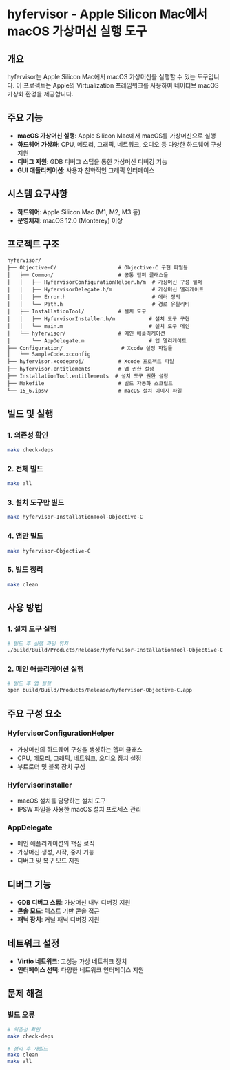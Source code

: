 # hyfervisor - Apple Silicon Mac에서 macOS 가상머신 실행 도구

## 개요

hyfervisor는 Apple Silicon Mac에서 macOS 가상머신을 실행할 수 있는 도구입니다. 이 프로젝트는 Apple의 Virtualization 프레임워크를 사용하여 네이티브 macOS 가상화 환경을 제공합니다.

## 주요 기능

- **macOS 가상머신 실행**: Apple Silicon Mac에서 macOS를 가상머신으로 실행
- **하드웨어 가상화**: CPU, 메모리, 그래픽, 네트워크, 오디오 등 다양한 하드웨어 구성 지원
- **디버그 지원**: GDB 디버그 스텁을 통한 가상머신 디버깅 기능
- **GUI 애플리케이션**: 사용자 친화적인 그래픽 인터페이스

## 시스템 요구사항

- **하드웨어**: Apple Silicon Mac (M1, M2, M3 등)
- **운영체제**: macOS 12.0 (Monterey) 이상

## 프로젝트 구조

```
hyfervisor/
├── Objective-C/                    # Objective-C 구현 파일들
│   ├── Common/                     # 공통 헬퍼 클래스들
│   │   ├── HyfervisorConfigurationHelper.h/m  # 가상머신 구성 헬퍼
│   │   ├── HyfervisorDelegate.h/m             # 가상머신 델리게이트
│   │   ├── Error.h                            # 에러 정의
│   │   └── Path.h                             # 경로 유틸리티
│   ├── InstallationTool/           # 설치 도구
│   │   ├── HyfervisorInstaller.h/m           # 설치 도구 구현
│   │   └── main.m                            # 설치 도구 메인
│   └── hyfervisor/                 # 메인 애플리케이션
│       └── AppDelegate.m                     # 앱 델리게이트
├── Configuration/                   # Xcode 설정 파일들
│   └── SampleCode.xcconfig
├── hyfervisor.xcodeproj/           # Xcode 프로젝트 파일
├── hyfervisor.entitlements         # 앱 권한 설정
├── InstallationTool.entitlements  # 설치 도구 권한 설정
├── Makefile                        # 빌드 자동화 스크립트
└── 15_6.ipsw                       # macOS 설치 이미지 파일
```

## 빌드 및 실행

### 1. 의존성 확인
```bash
make check-deps
```

### 2. 전체 빌드
```bash
make all
```

### 3. 설치 도구만 빌드
```bash
make hyfervisor-InstallationTool-Objective-C
```

### 4. 앱만 빌드
```bash
make hyfervisor-Objective-C
```

### 5. 빌드 정리
```bash
make clean
```

## 사용 방법

### 1. 설치 도구 실행
```bash
# 빌드 후 실행 파일 위치
./build/Build/Products/Release/hyfervisor-InstallationTool-Objective-C
```

### 2. 메인 애플리케이션 실행
```bash
# 빌드 후 앱 실행
open build/Build/Products/Release/hyfervisor-Objective-C.app
```

## 주요 구성 요소

### HyfervisorConfigurationHelper
- 가상머신의 하드웨어 구성을 생성하는 헬퍼 클래스
- CPU, 메모리, 그래픽, 네트워크, 오디오 장치 설정
- 부트로더 및 블록 장치 구성

### HyfervisorInstaller
- macOS 설치를 담당하는 설치 도구
- IPSW 파일을 사용한 macOS 설치 프로세스 관리

### AppDelegate
- 메인 애플리케이션의 핵심 로직
- 가상머신 생성, 시작, 중지 기능
- 디버그 및 복구 모드 지원

## 디버그 기능

- **GDB 디버그 스텁**: 가상머신 내부 디버깅 지원
- **콘솔 모드**: 텍스트 기반 콘솔 접근
- **패닉 장치**: 커널 패닉 디버깅 지원

## 네트워크 설정

- **Virtio 네트워크**: 고성능 가상 네트워크 장치
- **인터페이스 선택**: 다양한 네트워크 인터페이스 지원



## 문제 해결

### 빌드 오류
```bash
# 의존성 확인
make check-deps

# 정리 후 재빌드
make clean
make all
```

